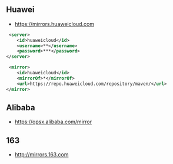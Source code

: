 ## Huawei
- https://mirrors.huaweicloud.com
```xml
 <server>
    <id>huaweicloud</id>
    <username>**</username>
    <password>***</password>
</server>

 <mirror>
    <id>huaweicloud</id>
    <mirrorOf>*</mirrorOf>
    <url>https://repo.huaweicloud.com/repository/maven/</url>
</mirror>
```

## Alibaba
- https://opsx.alibaba.com/mirror

## 163
- http://mirrors.163.com    

